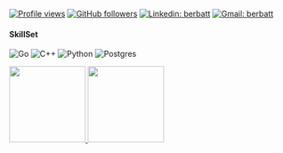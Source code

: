 <!-- Hey stranger! If you're here then here is my msg for you: 
  -- If you want to build something like this to your profile you can directly fork this repo (by starring it of course :)) and then edit the content here... -->
[![Profile views](https://gpvc.arturio.dev/berbatt)](https://github.com/berbatt)
[![GitHub followers](https://img.shields.io/github/followers/berbatt?label=Follow&style=social)](https://github.com/berbatt)
[![Linkedin: berbatt](https://img.shields.io/badge/-Follow-blue?style=flat-square&logo=Linkedin&logoColor=white&link=https://www.linkedin.com/in/berbatt/)](https://www.linkedin.com/in/berbatt)
[![Gmail: berbatt](https://img.shields.io/badge/-Mail-red?style=flat-square&logo=Gmail&logoColor=white&link=mailto:berkay.bat@gmail.com)](mailto:berkay.bat@gmail.com)
<!-- Another hitCounter ![Visitor Count](https://profile-counter.glitch.me/berbatt/count.svg) -->

#### SkillSet
![Go](https://img.shields.io/badge/go-%2300ADD8.svg?style=for-the-badge&logo=go&logoColor=white)
![C++](https://img.shields.io/badge/c++-%2300599C.svg?style=for-the-badge&logo=c%2B%2B&logoColor=white)
![Python](https://img.shields.io/badge/python-3670A0?style=for-the-badge&logo=python&logoColor=ffdd54)
![Postgres](https://img.shields.io/badge/postgres-%23316192.svg?style=for-the-badge&logo=postgresql&logoColor=white)

<a href="https://github.com/berbatt"><img height="137px" src="https://github-readme-stats.vercel.app/api?username=berbatt&hide_border=false&hide_title=true&show_icons=true&include_all_commits=true&count_private=true&line_height=21&theme=dark"/>
<img height="137px" src="https://github-readme-stats.vercel.app/api/top-langs/?username=berbatt&hide=html&hide_border=false&hide_title=true&layout=compact&langs_count=6&theme=dark"/></a>
<!-- &custom_title=Hmm&custom_title=Most Used-->
